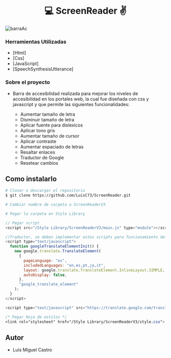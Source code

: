 
<h1 align="center">💻 ScreenReader ✌</h1>

![barraAc]('./images/barra.gif')

### Herramientas Utilizadas

- [Html]
- [Css]
- [JavaScript]
- [SpeechSynthesisUtterance]

### Sobre el proyecto

- Barra de accesibilidad realizada para mejorar los niveles de accesibilidad en los portales web, la cual fue diseñada con css y javascript y que permite las siguientes funcionalidades:

    * Aumentar tamaño de letra <br>
    * Disminuir tamaño de letra <br>
    * Aplicar fuente para dislexicos <br>
    * Aplicar tono gris <br>
    * Aumentar tamaño de cursor <br>
    * Aplicar contraste <br>
    * Aumentar espaciado de letras <br>
    * Resaltar enlaces <br>
    * Traductor de Google <br>
    * Resetear cambios


## Como instalarlo

```bash
# Clonar o descargar el repositorio
$ git clone https://github.com/LuisC73/ScreenReader.git

# Cambiar nombre de carpeta a ScreenReaderV3

# Pegar la carpeta en Style Library

```

```javascript
// Pegar script 
<script src="/Style Library/ScreenReaderV3/main.js" type="module"></script>

//Traductor, se deben implementar estos scripts para funcionamiento del traductor
<script type="text/javascript">
  function googleTranslateElementInit() {
    new google.translate.TranslateElement(
      {
        pageLanguage: "es",
        includedLanguages: "en,es,pt,ja,it",
        layout: google.translate.TranslateElement.InlineLayout.SIMPLE,
        autoDisplay: false,
      },
      "google_translate_element"
    );
  }
</script>

<script type="text/javascript" src="https://translate.google.com/translate_a/element.js?cb=googleTranslateElementInit" defer></script>
```

```css
/* Pegar Hoja de estilos */
<link rel="stylesheet" href="/Style Library/ScreenReaderV3/style.css">

```
## Autor

* Luis Miguel Castro